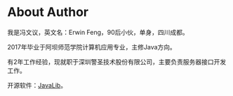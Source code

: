 # About Author

我是冯文议，英文名：Erwin Feng，90后小伙，单身，四川成都。

2017年毕业于阿坝师范学院计算机应用专业，主修Java方向。

有2年工作经验，现就职于深圳警圣技术股份有限公司，主要负责服务器接口开发工作。

开源软件：[JavaLib](https://github.com/fengwenyi/JavaLib)。
